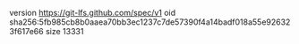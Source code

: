 version https://git-lfs.github.com/spec/v1
oid sha256:5fb985cb8b0aaea70bb3ec1237c7de57390f4a14badf018a55e926323f617e66
size 13331
